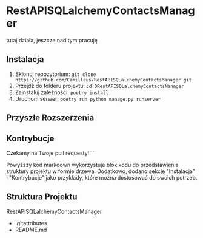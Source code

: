 # RestAPISQLalchemyContactsManager

tutaj działa, jeszcze nad tym pracuję

## Instalacja

1. Sklonuj repozytorium: `git clone https://github.com/Camilleus/RestAPISQLalchemyContactsManager.git`
2. Przejdź do folderu projektu: `cd DRestAPISQLalchemyContactsManager`
3. Zainstaluj zależności: `poetry install`
4. Uruchom serwer: `poetry run python manage.py runserver`

## Przyszłe Rozszerzenia

## Kontrybucje

Czekamy na Twoje pull requesty!```

Powyższy kod markdown wykorzystuje blok kodu do przedstawienia struktury projektu w formie drzewa. Dodatkowo, dodano sekcję "Instalacja" i "Kontrybucje" jako przykłady, które można dostosować do swoich potrzeb.

## Struktura Projektu

RestAPISQLalchemyContactsManager

- .gitattributes
- README.md

